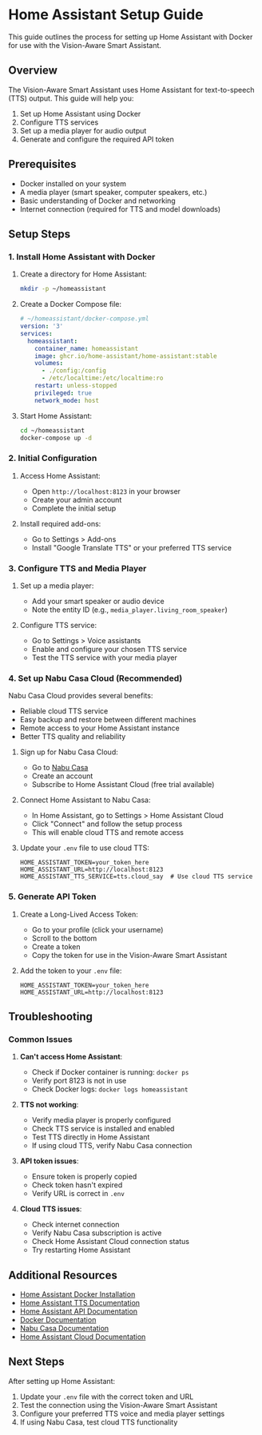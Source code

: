 # Home Assistant Setup Guide

This guide outlines the process for setting up Home Assistant with Docker for use with the Vision-Aware Smart Assistant.

## Overview

The Vision-Aware Smart Assistant uses Home Assistant for text-to-speech (TTS) output. This guide will help you:
1. Set up Home Assistant using Docker
2. Configure TTS services
3. Set up a media player for audio output
4. Generate and configure the required API token

## Prerequisites

- Docker installed on your system
- A media player (smart speaker, computer speakers, etc.)
- Basic understanding of Docker and networking
- Internet connection (required for TTS and model downloads)

## Setup Steps

### 1. Install Home Assistant with Docker

1. Create a directory for Home Assistant:
   ```bash
   mkdir -p ~/homeassistant
   ```

2. Create a Docker Compose file:
   ```yaml
   # ~/homeassistant/docker-compose.yml
   version: '3'
   services:
     homeassistant:
       container_name: homeassistant
       image: ghcr.io/home-assistant/home-assistant:stable
       volumes:
         - ./config:/config
         - /etc/localtime:/etc/localtime:ro
       restart: unless-stopped
       privileged: true
       network_mode: host
   ```

3. Start Home Assistant:
   ```bash
   cd ~/homeassistant
   docker-compose up -d
   ```

### 2. Initial Configuration

1. Access Home Assistant:
   - Open `http://localhost:8123` in your browser
   - Create your admin account
   - Complete the initial setup

2. Install required add-ons:
   - Go to Settings > Add-ons
   - Install "Google Translate TTS" or your preferred TTS service

### 3. Configure TTS and Media Player

1. Set up a media player:
   - Add your smart speaker or audio device
   - Note the entity ID (e.g., `media_player.living_room_speaker`)

2. Configure TTS service:
   - Go to Settings > Voice assistants
   - Enable and configure your chosen TTS service
   - Test the TTS service with your media player

### 4. Set up Nabu Casa Cloud (Recommended)

Nabu Casa Cloud provides several benefits:
- Reliable cloud TTS service
- Easy backup and restore between different machines
- Remote access to your Home Assistant instance
- Better TTS quality and reliability

1. Sign up for Nabu Casa Cloud:
   - Go to [Nabu Casa](https://www.nabucasa.com/)
   - Create an account
   - Subscribe to Home Assistant Cloud (free trial available)

2. Connect Home Assistant to Nabu Casa:
   - In Home Assistant, go to Settings > Home Assistant Cloud
   - Click "Connect" and follow the setup process
   - This will enable cloud TTS and remote access

3. Update your `.env` file to use cloud TTS:
   ```
   HOME_ASSISTANT_TOKEN=your_token_here
   HOME_ASSISTANT_URL=http://localhost:8123
   HOME_ASSISTANT_TTS_SERVICE=tts.cloud_say  # Use cloud TTS service
   ```

### 5. Generate API Token

1. Create a Long-Lived Access Token:
   - Go to your profile (click your username)
   - Scroll to the bottom
   - Create a token
   - Copy the token for use in the Vision-Aware Smart Assistant

2. Add the token to your `.env` file:
   ```
   HOME_ASSISTANT_TOKEN=your_token_here
   HOME_ASSISTANT_URL=http://localhost:8123
   ```

## Troubleshooting

### Common Issues

1. **Can't access Home Assistant**:
   - Check if Docker container is running: `docker ps`
   - Verify port 8123 is not in use
   - Check Docker logs: `docker logs homeassistant`

2. **TTS not working**:
   - Verify media player is properly configured
   - Check TTS service is installed and enabled
   - Test TTS directly in Home Assistant
   - If using cloud TTS, verify Nabu Casa connection

3. **API token issues**:
   - Ensure token is properly copied
   - Check token hasn't expired
   - Verify URL is correct in `.env`

4. **Cloud TTS issues**:
   - Check internet connection
   - Verify Nabu Casa subscription is active
   - Check Home Assistant Cloud connection status
   - Try restarting Home Assistant

## Additional Resources

- [Home Assistant Docker Installation](https://www.home-assistant.io/installation/linux#docker-compose)
- [Home Assistant TTS Documentation](https://www.home-assistant.io/integrations/tts/)
- [Home Assistant API Documentation](https://developers.home-assistant.io/docs/api/rest/)
- [Docker Documentation](https://docs.docker.com/)
- [Nabu Casa Documentation](https://www.nabucasa.com/config_entries/)
- [Home Assistant Cloud Documentation](https://www.home-assistant.io/integrations/cloud/)

## Next Steps

After setting up Home Assistant:
1. Update your `.env` file with the correct token and URL
2. Test the connection using the Vision-Aware Smart Assistant
3. Configure your preferred TTS voice and media player settings
4. If using Nabu Casa, test cloud TTS functionality 